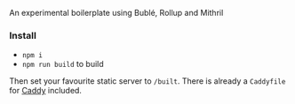An experimental boilerplate using Bublé, Rollup and Mithril

### Install

* `npm i`
* `npm run build` to build

Then set your favourite static server to `/built`. There is already a
`Caddyfile` for [Caddy](https://caddyserver.com/) included.
